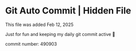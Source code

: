 # Git Auto Commit | Hidden File

This file was added Feb 12, 2025

Just for fun and keeping my daily git commit active 🤪

commit number: 490903
